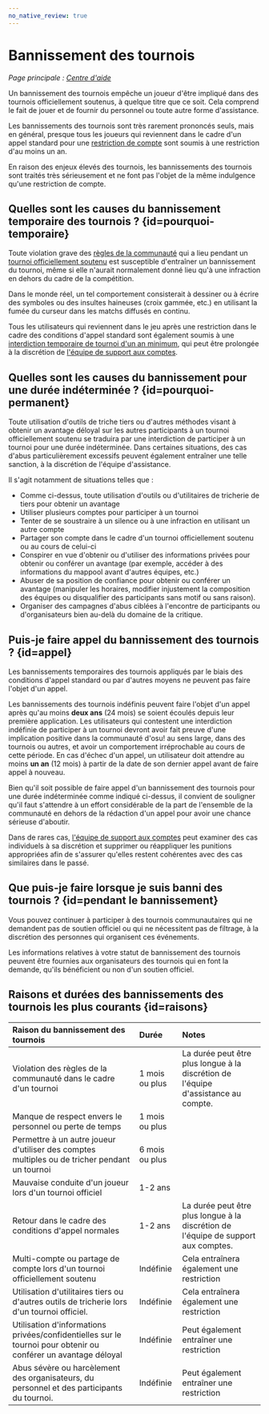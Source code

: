 ```yaml
---
no_native_review: true
---
```


# Bannissement des tournois

*Page principale : [Centre d'aide](/wiki/Help_centre)*

Un bannissement des tournois empêche un joueur d'être impliqué dans des tournois officiellement soutenus, à quelque titre que ce soit. Cela comprend le fait de jouer et de fournir du personnel ou toute autre forme d'assistance.

Les bannissements des tournois sont très rarement prononcés seuls, mais en général, presque tous les joueurs qui reviennent dans le cadre d'un appel standard pour une [restriction de compte](/wiki/Help_centre/Account_restrictions) sont soumis à une restriction d'au moins un an.

En raison des enjeux élevés des tournois, les bannissements des tournois sont traités très sérieusement et ne font pas l'objet de la même indulgence qu'une restriction de compte.

## Quelles sont les causes du bannissement temporaire des tournois ? {id=pourquoi-temporaire}

Toute violation grave des [règles de la communauté](/wiki/Rules) qui a lieu pendant un [tournoi officiellement soutenu](/wiki/Tournaments/Official_support) est susceptible d'entraîner un bannissement du tournoi, même si elle n'aurait normalement donné lieu qu'à une infraction en dehors du cadre de la compétition.

Dans le monde réel, un tel comportement consisterait à dessiner ou à écrire des symboles ou des insultes haineuses (croix gammée, etc.) en utilisant la fumée du curseur dans les matchs diffusés en continu.

Tous les utilisateurs qui reviennent dans le jeu après une restriction dans le cadre des conditions d'appel standard sont également soumis à une [interdiction temporaire de tournoi d'un an minimum](/wiki/Help_centre/Account_restrictions#reasons), qui peut être prolongée à la discrétion de [l'équipe de support aux comptes](/wiki/People/The_Team/Account_support_team).

## Quelles sont les causes du bannissement pour une durée indéterminée ? {id=pourquoi-permanent}

Toute utilisation d'outils de triche tiers ou d'autres méthodes visant à obtenir un avantage déloyal sur les autres participants à un tournoi officiellement soutenu se traduira par une interdiction de participer à un tournoi pour une durée indéterminée. Dans certaines situations, des cas d'abus particulièrement excessifs peuvent également entraîner une telle sanction, à la discrétion de l'équipe d'assistance.

Il s'agit notamment de situations telles que :

- Comme ci-dessus, toute utilisation d'outils ou d'utilitaires de tricherie de tiers pour obtenir un avantage
- Utiliser plusieurs comptes pour participer à un tournoi
- Tenter de se soustraire à un silence ou à une infraction en utilisant un autre compte
- Partager son compte dans le cadre d'un tournoi officiellement soutenu ou au cours de celui-ci
- Conspirer en vue d'obtenir ou d'utiliser des informations privées pour obtenir ou conférer un avantage (par exemple, accéder à des informations du mappool avant d'autres équipes, etc.)
- Abuser de sa position de confiance pour obtenir ou conférer un avantage (manipuler les horaires, modifier injustement la composition des équipes ou disqualifier des participants sans motif ou sans raison).
- Organiser des campagnes d'abus ciblées à l'encontre de participants ou d'organisateurs bien au-delà du domaine de la critique.

## Puis-je faire appel du bannissement des tournois ? {id=appel}

Les bannissements temporaires des tournois appliqués par le biais des conditions d'appel standard ou par d'autres moyens ne peuvent pas faire l'objet d'un appel.

Les bannissements des tournois indéfinis peuvent faire l'objet d'un appel après qu'au moins **deux ans** (24 mois) se soient écoulés depuis leur première application. Les utilisateurs qui contestent une interdiction indéfinie de participer à un tournoi devront avoir fait preuve d'une implication positive dans la communauté d'osu! au sens large, dans des tournois ou autres, et avoir un comportement irréprochable au cours de cette période. En cas d'échec d'un appel, un utilisateur doit attendre au moins **un an** (12 mois) à partir de la date de son dernier appel avant de faire appel à nouveau.

Bien qu'il soit possible de faire appel d'un bannissement des tournois pour une durée indéterminée comme indiqué ci-dessus, il convient de souligner qu'il faut s'attendre à un effort considérable de la part de l'ensemble de la communauté en dehors de la rédaction d'un appel pour avoir une chance sérieuse d'aboutir.

Dans de rares cas, [l'équipe de support aux comptes](/wiki/People/Account_support_team) peut examiner des cas individuels à sa discrétion et supprimer ou réappliquer les punitions appropriées afin de s'assurer qu'elles restent cohérentes avec des cas similaires dans le passé.

## Que puis-je faire lorsque je suis banni des tournois ? {id=pendant le bannissement}

Vous pouvez continuer à participer à des tournois communautaires qui ne demandent pas de soutien officiel ou qui ne nécessitent pas de filtrage, à la discrétion des personnes qui organisent ces événements.

Les informations relatives à votre statut de bannissement des tournois peuvent être fournies aux organisateurs des tournois qui en font la demande, qu'ils bénéficient ou non d'un soutien officiel.

## Raisons et durées des bannissements des tournois les plus courants {id=raisons}

| Raison du bannissement des tournois | Durée | Notes |
| :-- | :-- | :-- |
| Violation des règles de la communauté dans le cadre d'un tournoi | 1 mois ou plus | La durée peut être plus longue à la discrétion de l'équipe d'assistance au compte. |
| Manque de respect envers le personnel ou perte de temps | 1 mois ou plus |  |
| Permettre à un autre joueur d'utiliser des comptes multiples ou de tricher pendant un tournoi | 6 mois ou plus |  |
| Mauvaise conduite d'un joueur lors d'un tournoi officiel | 1-2 ans |  |
| Retour dans le cadre des conditions d'appel normales | 1-2 ans | La durée peut être plus longue à la discrétion de l'équipe de support aux comptes. |
| Multi-compte ou partage de compte lors d'un tournoi officiellement soutenu | Indéfinie | Cela entraînera également une restriction |
| Utilisation d'utilitaires tiers ou d'autres outils de tricherie lors d'un tournoi officiel. | Indéfinie | Cela entraînera également une restriction |
| Utilisation d'informations privées/confidentielles sur le tournoi pour obtenir ou conférer un avantage déloyal | Indéfinie | Peut également entraîner une restriction |
| Abus sévère ou harcèlement des organisateurs, du personnel et des participants du tournoi. | Indéfinie | Peut également entraîner une restriction |
